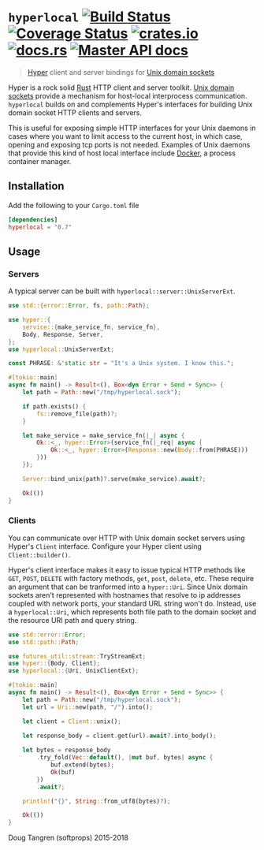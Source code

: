 # `hyperlocal` [![Build Status](https://travis-ci.org/softprops/hyperlocal.svg?branch=master)](https://travis-ci.org/softprops/hyperlocal) [![Coverage Status](https://coveralls.io/repos/github/softprops/hyperlocal/badge.svg)](https://coveralls.io/github/softprops/hyperlocal) [![crates.io](https://img.shields.io/crates/v/hyperlocal.svg)](https://crates.io/crates/hyperlocal) [![docs.rs](https://docs.rs/hyperlocal/badge.svg)](https://docs.rs/hyperlocal) [![Master API docs](https://img.shields.io/badge/docs-master-green.svg)](https://softprops.github.io/hyperlocal)

> [Hyper](https://github.com/hyperium/hyper) client and server bindings for [Unix domain sockets](https://github.com/tokio-rs/tokio/tree/master/tokio-net/src/uds/)

Hyper is a rock solid [Rust](https://www.rust-lang.org/) HTTP client and server toolkit.
[Unix domain sockets](https://en.wikipedia.org/wiki/Unix_domain_socket) provide a mechanism
for host-local interprocess communication. `hyperlocal` builds on and complements Hyper's
interfaces for building Unix domain socket HTTP clients and servers.

This is useful for exposing simple HTTP interfaces for your Unix daemons in cases where you
want to limit access to the current host, in which case, opening and exposing tcp ports is
not needed. Examples of Unix daemons that provide this kind of host local interface include
[Docker](https://docs.docker.com/engine/misc/), a process container manager.


## Installation

Add the following to your `Cargo.toml` file

```toml
[dependencies]
hyperlocal = "0.7"
```

## Usage

### Servers

A typical server can be built with `hyperlocal::server::UnixServerExt`.

```rust
use std::{error::Error, fs, path::Path};

use hyper::{
    service::{make_service_fn, service_fn},
    Body, Response, Server,
};
use hyperlocal::UnixServerExt;

const PHRASE: &'static str = "It's a Unix system. I know this.";

#[tokio::main]
async fn main() -> Result<(), Box<dyn Error + Send + Sync>> {
    let path = Path::new("/tmp/hyperlocal.sock");

    if path.exists() {
        fs::remove_file(path)?;
    }

    let make_service = make_service_fn(|_| async {
        Ok::<_, hyper::Error>(service_fn(|_req| async {
            Ok::<_, hyper::Error>(Response::new(Body::from(PHRASE)))
        }))
    });

    Server::bind_unix(path)?.serve(make_service).await?;

    Ok(())
}
```

### Clients

You can communicate over HTTP with Unix domain socket servers using Hyper's `Client` interface.
Configure your Hyper client using `Client::builder()`.

Hyper's client interface makes it easy to issue typical HTTP methods like `GET`, `POST`, `DELETE` with factory
methods, `get`, `post`, `delete`, etc. These require an argument that can be tranformed into a `hyper::Uri`.
Since Unix domain sockets aren't represented with hostnames that resolve to ip addresses coupled with network ports,
your standard URL string won't do. Instead, use a `hyperlocal::Uri`, which represents both file path to the domain
socket and the resource URI path and query string.

```rust
use std::error::Error;
use std::path::Path;

use futures_util::stream::TryStreamExt;
use hyper::{Body, Client};
use hyperlocal::{Uri, UnixClientExt};

#[tokio::main]
async fn main() -> Result<(), Box<dyn Error + Send + Sync>> {
    let path = Path::new("/tmp/hyperlocal.sock");
    let url = Uri::new(path, "/").into();

    let client = Client::unix();

    let response_body = client.get(url).await?.into_body();
    
    let bytes = response_body
        .try_fold(Vec::default(), |mut buf, bytes| async {
            buf.extend(bytes);
            Ok(buf)
        })
        .await?;

    println!("{}", String::from_utf8(bytes)?);

    Ok(())
}
```

Doug Tangren (softprops) 2015-2018

